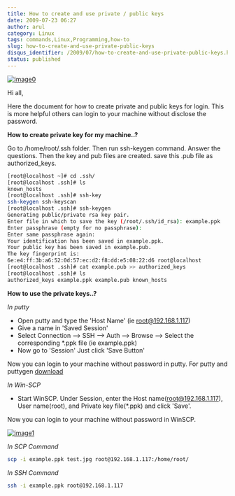 ```yaml
---
title: How to create and use private / public keys
date: 2009-07-23 06:27
author: arul
category: Linux
tags: commands,Linux,Programming,how-to
slug: how-to-create-and-use-private-public-keys
disqus_identifier: /2009/07/how-to-create-and-use-private-public-keys.html
status: published
---
```


[![image0](http://2.bp.blogspot.com/_Tq9uaJI0Xww/SmhV6r4dTlI/AAAAAAAAFIM/74M6AzeYa_w/s400/puttygen.jpg)](http://2.bp.blogspot.com/_Tq9uaJI0Xww/SmhV6r4dTlI/AAAAAAAAFIM/74M6AzeYa_w/s1600-h/puttygen.jpg)

Hi all,

Here the document for how to create private and public keys for login.
This is more helpful others can login to your machine without disclose
the password.

**How to create private key for my machine..?**

Go to /home/root/.ssh folder. Then run ssh-keygen command. Answer the
questions. Then the key and pub files are created. save this .pub file
as authorized_keys.

``` bash
[root@localhost ~]# cd .ssh/
[root@localhost .ssh]# ls
known_hosts
[root@localhost .ssh]# ssh-key
ssh-keygen ssh-keyscan
[root@localhost .ssh]# ssh-keygen
Generating public/private rsa key pair.
Enter file in which to save the key (/root/.ssh/id_rsa): example.ppk
Enter passphrase (empty for no passphrase):
Enter same passphrase again:
Your identification has been saved in example.ppk.
Your public key has been saved in example.pub.
The key fingerprint is:
6e:e4:ff:3b:a6:52:0d:57:ec:d2:f8:dd:e5:08:22:d6 root@localhost
[root@localhost .ssh]# cat example.pub >> authorized_keys
[root@localhost .ssh]# ls
authorized_keys example.ppk example.pub known_hosts
```

**How to use the private keys..?**

*In putty*

-   Open putty and type the \'Host Name\' (ie <root@192.168.1.117>)
-   Give a name in \'Saved Session\'
-   Select Connection \--\> SSH \--\> Auth \--\> Browse \--\> Select the
    corresponding \*.ppk file (ie example.ppk)
-   Now go to \'Session\' Just click \'Save Button\'

Now you can login to your machine without password in putty. For putty
and puttygen
[download](http://www.chiark.greenend.org.uk/~sgtatham/putty/download.html)

*In Win-SCP*

-   Start WinSCP. Under Session, enter the Host
    name(<root@192.168.1.117>), User name(root), and Private key
    file(\*.ppk) and click \'Save\'.

Now you can login to your machine without password in WinSCP.

[![image1](http://1.bp.blogspot.com/_Tq9uaJI0Xww/SmhWF1yTZXI/AAAAAAAAFIU/CEsMmDSIw6U/s400/privatekey.jpg)](http://1.bp.blogspot.com/_Tq9uaJI0Xww/SmhWF1yTZXI/AAAAAAAAFIU/CEsMmDSIw6U/s1600-h/privatekey.jpg)

*In SCP Command*

``` bash
scp -i example.ppk test.jpg root@192.168.1.117:/home/root/
```

*In SSH Command*

``` bash
ssh -i example.ppk root@192.168.1.117
```
